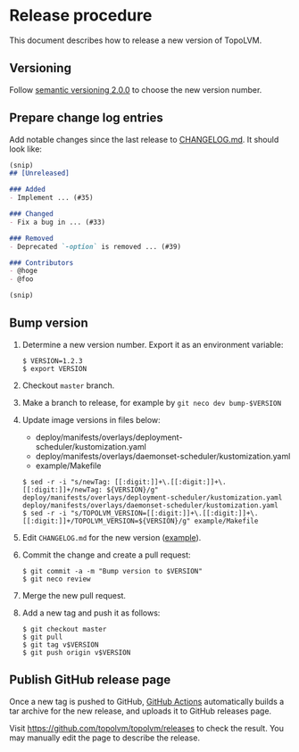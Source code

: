 Release procedure
=================

This document describes how to release a new version of TopoLVM.

Versioning
----------

Follow [semantic versioning 2.0.0][semver] to choose the new version number.

Prepare change log entries
--------------------------

Add notable changes since the last release to [CHANGELOG.md](CHANGELOG.md).
It should look like:

```markdown
(snip)
## [Unreleased]

### Added
- Implement ... (#35)

### Changed
- Fix a bug in ... (#33)

### Removed
- Deprecated `-option` is removed ... (#39)

### Contributors
- @hoge
- @foo

(snip)
```

Bump version
------------

1. Determine a new version number.  Export it as an environment variable:

    ```console
    $ VERSION=1.2.3
    $ export VERSION
    ```

2. Checkout `master` branch.
3. Make a branch to release, for example by `git neco dev bump-$VERSION`
4. Update image versions in files below:
   - deploy/manifests/overlays/deployment-scheduler/kustomization.yaml
   - deploy/manifests/overlays/daemonset-scheduler/kustomization.yaml
   - example/Makefile
    ```console
    $ sed -r -i "s/newTag: [[:digit:]]+\.[[:digit:]]+\.[[:digit:]]+/newTag: ${VERSION}/g" deploy/manifests/overlays/deployment-scheduler/kustomization.yaml deploy/manifests/overlays/daemonset-scheduler/kustomization.yaml
    $ sed -r -i "s/TOPOLVM_VERSION=[[:digit:]]+\.[[:digit:]]+\.[[:digit:]]+/TOPOLVM_VERSION=${VERSION}/g" example/Makefile
    ```
5. Edit `CHANGELOG.md` for the new version ([example][]).
6. Commit the change and create a pull request:

    ```console
    $ git commit -a -m "Bump version to $VERSION"
    $ git neco review
    ```

7. Merge the new pull request.
8. Add a new tag and push it as follows:

    ```console
    $ git checkout master
    $ git pull
    $ git tag v$VERSION
    $ git push origin v$VERSION
    ```

Publish GitHub release page
---------------------------

Once a new tag is pushed to GitHub, [GitHub Actions][] automatically
builds a tar archive for the new release, and uploads it to GitHub
releases page.

Visit https://github.com/topolvm/topolvm/releases to check
the result.  You may manually edit the page to describe the release.

[semver]: https://semver.org/spec/v2.0.0.html
[example]: https://github.com/cybozu-go/etcdpasswd/commit/77d95384ac6c97e7f48281eaf23cb94f68867f79
[GitHub Actions]: https://github.com/topolvm/topolvm/actions
